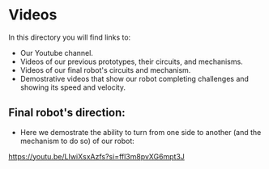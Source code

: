 # Videos

In this directory you will find links to:
- Our Youtube channel.
- Videos of our previous prototypes, their circuits, and mechanisms.
- Videos of our final robot's circuits and mechanism.
- Demostrative videos that show our robot completing challenges and showing its speed and velocity.

## Final robot's direction: 
- Here we demostrate the ability to turn from one side to another (and the mechanism to do so) of our robot:
  
https://youtu.be/LIwiXsxAzfs?si=ffl3m8pvXG6mpt3J

##
